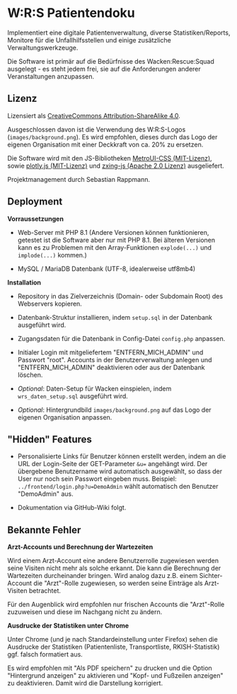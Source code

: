 
# W:R:S Patientendoku

Implementiert eine digitale Patientenverwaltung, diverse Statistiken/Reports, Monitore für die Unfallhilfsstellen und einige zusätzliche Verwaltungswerkzeuge.

Die Software ist primär auf die Bedürfnisse des Wacken:Rescue:Squad ausgelegt - es steht jedem frei, sie auf die Anforderungen anderer Veranstaltungen anzupassen.




## Lizenz

Lizensiert als [CreativeCommons Attribution-ShareAlike 4.0](https://creativecommons.org/licenses/by-sa/4.0/).

Ausgeschlossen davon ist die Verwendung des W:R:S-Logos (```images/background.png```). Es wird empfohlen, dieses durch das Logo der eigenen Organisation mit einer Deckkraft von ca. 20% zu ersetzen.

Die Software wird mit den JS-Bibliotheken [MetroUI-CSS (MIT-Lizenz)](https://github.com/olton/Metro-UI-CSS), sowie [plotly.js (MIT-Lizenz)](https://github.com/plotly/plotly.js/) und [zxing-js (Apache 2.0 Lizenz)](https://github.com/zxing-js/library) ausgeliefert.

Projektmanagement durch Sebastian Rappmann.



## Deployment

**Vorraussetzungen**
- Web-Server mit PHP 8.1 (Andere Versionen können funktionieren, getestet ist die Software aber nur mit PHP 8.1. Bei älteren Versionen kann es zu Problemen mit den Array-Funktionen ```explode(...)``` und ```implode(...)``` kommen.)

- MySQL / MariaDB Datenbank (UTF-8, idealerweise utf8mb4)

**Installation**
- Repository in das Zielverzeichnis (Domain- oder Subdomain Root) des Webservers kopieren.

- Datenbank-Struktur installieren, indem ```setup.sql``` in der Datenbank ausgeführt wird.

- Zugangsdaten für die Datenbank in Config-Datei ```config.php``` anpassen.

- Initialer Login mit mitgeliefertem "ENTFERN_MICH_ADMIN" und Passwort "root". Accounts in der Benutzerverwaltung anlegen und "ENTFERN_MICH_ADMIN" deaktivieren oder aus der Datenbank löschen.

- _Optional_: Daten-Setup für Wacken einspielen, indem ```wrs_daten_setup.sql``` ausgeführt wird.

- _Optional_: Hintergrundbild ```images/background.png``` auf das Logo der eigenen Organisation anpassen.


## "Hidden" Features

 - Personalisierte Links für Benutzer können erstellt werden, indem an die URL der Login-Seite der GET-Parameter ```&u=``` angehängt wird. Der übergebene Benutzername wird automatisch ausgewählt, so dass der User nur noch sein Passwort eingeben muss. Beispiel: ```../frontend/login.php?u=DemoAdmin``` wählt automatisch den Benutzer "DemoAdmin" aus.

 - Dokumentation via GitHub-Wiki folgt.



## Bekannte Fehler

**Arzt-Accounts und Berechnung der Wartezeiten**

Wird einem Arzt-Account eine andere Benutzerrolle zugewiesen werden seine Visiten nicht mehr als solche erkannt. Die kann die Berechnung der Wartezeiten durcheinander bringen. Wird analog dazu z.B. einem Sichter-Account die "Arzt"-Rolle zugewiesen, so werden seine Einträge als Arzt-Visiten betrachtet.

Für den Augenblick wird empfohlen nur frischen Accounts die "Arzt"-Rolle zuzuweisen und diese im Nachgang nicht zu ändern.

**Ausdrucke der Statistiken unter Chrome**

Unter Chrome (und je nach Standardeinstellung unter Firefox) sehen die Ausdrucke der Statistiken (Patientenliste, Transportliste, RKISH-Statistik) ggf. falsch formatiert aus.

Es wird empfohlen mit "Als PDF speichern" zu drucken und die Option "Hintergrund anzeigen" zu aktivieren und "Kopf- und Fußzeilen anzeigen" zu deaktivieren. Damit wird die Darstellung korrigiert.

